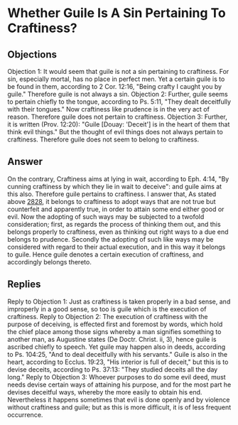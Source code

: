 # Whether Guile Is A Sin Pertaining To Craftiness?
## Objections
Objection 1: It would seem that guile is not a sin pertaining to craftiness. For sin, especially mortal, has no place in perfect men. Yet a certain guile is to be found in them, according to 2 Cor. 12:16, "Being crafty I caught you by guile." Therefore guile is not always a sin.
Objection 2: Further, guile seems to pertain chiefly to the tongue, according to Ps. 5:11, "They dealt deceitfully with their tongues." Now craftiness like prudence is in the very act of reason. Therefore guile does not pertain to craftiness.
Objection 3: Further, it is written (Prov. 12:20): "Guile [Douay: 'Deceit'] is in the heart of them that think evil things." But the thought of evil things does not always pertain to craftiness. Therefore guile does not seem to belong to craftiness.
## Answer
On the contrary, Craftiness aims at lying in wait, according to Eph. 4:14, "By cunning craftiness by which they lie in wait to deceive": and guile aims at this also. Therefore guile pertains to craftiness.
I answer that, As stated above [2828](A[3]), it belongs to craftiness to adopt ways that are not true but counterfeit and apparently true, in order to attain some end either good or evil. Now the adopting of such ways may be subjected to a twofold consideration; first, as regards the process of thinking them out, and this belongs properly to craftiness, even as thinking out right ways to a due end belongs to prudence. Secondly the adopting of such like ways may be considered with regard to their actual execution, and in this way it belongs to guile. Hence guile denotes a certain execution of craftiness, and accordingly belongs thereto.
## Replies
Reply to Objection 1: Just as craftiness is taken properly in a bad sense, and improperly in a good sense, so too is guile which is the execution of craftiness.
Reply to Objection 2: The execution of craftiness with the purpose of deceiving, is effected first and foremost by words, which hold the chief place among those signs whereby a man signifies something to another man, as Augustine states (De Doctr. Christ. ii, 3), hence guile is ascribed chiefly to speech. Yet guile may happen also in deeds, according to Ps. 104:25, "And to deal deceitfully with his servants." Guile is also in the heart, according to Ecclus. 19:23, "His interior is full of deceit," but this is to devise deceits, according to Ps. 37:13: "They studied deceits all the day long."
Reply to Objection 3: Whoever purposes to do some evil deed, must needs devise certain ways of attaining his purpose, and for the most part he devises deceitful ways, whereby the more easily to obtain his end. Nevertheless it happens sometimes that evil is done openly and by violence without craftiness and guile; but as this is more difficult, it is of less frequent occurrence.